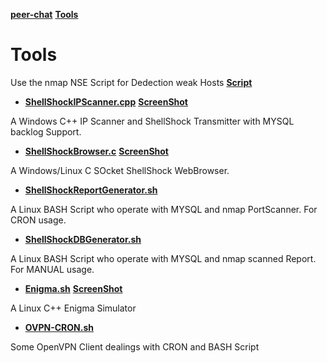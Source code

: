 **[peer-chat](../)** **[Tools](Readme.md)**

# Tools

Use the nmap NSE Script for Dedection weak Hosts **[Script](https://svn.nmap.org/nmap/scripts/http-shellshock.nse)**

* **[ShellShockIPScanner.cpp](ShellShockIPScanner.cpp)** **[ScreenShot](ShellShockIPScanner.png)**

A Windows C++ IP Scanner and ShellShock Transmitter with MYSQL backlog Support.


* **[ShellShockBrowser.c](ShellShockBrowser.c)** **[ScreenShot](ShellShockBrowser.png)**

A Windows/Linux C SOcket ShellShock WebBrowser.


* **[ShellShockReportGenerator.sh](ShellShockReportGenerator.sh)**

A Linux BASH Script who operate with MYSQL and nmap PortScanner. For CRON usage.


* **[ShellShockDBGenerator.sh](ShellShockDBGenerator.sh)**

A Linux BASH Script who operate with MYSQL and nmap scanned Report. For MANUAL usage.

* **[Enigma.sh](Enigma.sh)** **[ScreenShot](Enigma.png)**

A Linux C++ Enigma Simulator

* **[OVPN-CRON.sh](OVPN-CRON.sh)**

Some OpenVPN Client dealings with CRON and BASH Script
